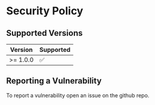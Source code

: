# Security Policy

## Supported Versions

| Version  | Supported          |
| -------- | ------------------ |
| >= 1.0.0 | :white_check_mark: |

## Reporting a Vulnerability

To report a vulnerability open an issue on the github repo.
